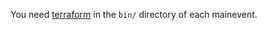 You need [terraform](https://www.terraform.io/downloads.html) in the `bin/` directory of each mainevent.

